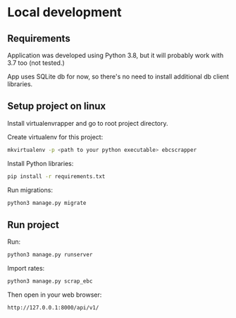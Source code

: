 # Local development
## Requirements
Application was developed using Python 3.8, but it will probably work with 3.7 too (not tested.)

App uses SQLite db for now, so there's no need to install additional db client libraries.

## Setup project on linux

Install virtualenvrapper and go to root project directory.
 
Create virtualenv for this project:
```bash
mkvirtualenv -p <path to your python executable> ebcscrapper
``` 

Install Python libraries:
```bash
pip install -r requirements.txt
```

Run migrations:
```bash
python3 manage.py migrate
```

## Run project

Run:
```bash
python3 manage.py runserver
``` 

Import rates:
```bash
python3 manage.py scrap_ebc
```

Then open in your web browser:
```
http://127.0.0.1:8000/api/v1/
```
